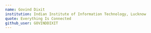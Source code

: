 ```yaml
---
name: Govind Dixit
institution: Indian Institute of Information Technology, Lucknow
quote: Everything Is Connected
github_user: GOVINDDIXIT
---
```

